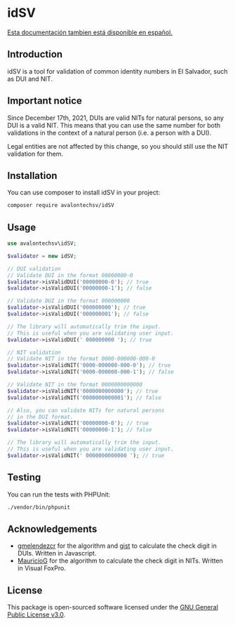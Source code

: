 # idSV

[Esta documentación tambien está disponible en español.](https://github.com/avalontechsv/idSV/blob/master/README.es.md)

## Introduction
idSV is a tool for validation of common identity numbers in El Salvador, such as DUI and NIT.

## Important notice
Since December 17th, 2021, DUIs are valid NITs for natural persons, so any DUI is a valid NIT. This means that you can use the same number for both validations in the context of a natural person (i.e. a person with a DUI).

Legal entities are not affected by this change, so you should still use the NIT validation for them.

## Installation
You can use composer to install idSV in your project:

```bash
composer require avalontechsv/idSV
```

## Usage
```php
use avalontechsv\idSV;

$validator = new idSV;

// DUI validation
// Validate DUI in the format 00000000-0
$validator->isValidDUI('00000000-0'); // true
$validator->isValidDUI('00000000-1'); // false

// Validate DUI in the format 000000000
$validator->isValidDUI('000000000'); // true
$validator->isValidDUI('000000001'); // false

// The library will automatically trim the input.
// This is useful when you are validating user input.
$validator->isValidDUI(' 000000000 '); // true

// NIT validation
// Validate NIT in the format 0000-000000-000-0
$validator->isValidNIT('0000-000000-000-0'); // true
$validator->isValidNIT('0000-000000-000-1'); // false

// Validate NIT in the format 0000000000000
$validator->isValidNIT('0000000000000'); // true
$validator->isValidNIT('0000000000001'); // false

// Also, you can validate NITs for natural persons
// in the DUI format.
$validator->isValidNIT('00000000-0'); // true
$validator->isValidNIT('00000000-1'); // false

// The library will automatically trim the input.
// This is useful when you are validating user input.
$validator->isValidNIT(' 0000000000000 '); // true
```
## Testing
You can run the tests with PHPUnit:

```bash
./vendor/bin/phpunit
```

## Acknowledgements
- [gmelendezcr](https://github.com/gmelendezcr) for the algorithm and [gist](https://gist.github.com/gmelendezcr/3609421) to calculate the check digit in DUIs. Written in Javascript.
- [MauricioG](https://www.svcommunity.org/forum/programacioacuten/como-calcular-digito-verificador-del-dui-y-nit/45/) for the algorithm to calculate the check digit in NITs. Written in Visual FoxPro.

## License
This package is open-sourced software licensed under the [GNU General Public License v3.0](https://opensource.org/licenses/GPL-3.0).